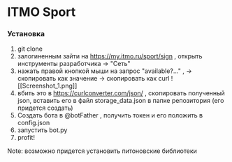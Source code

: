 # ITMO Sport
### Установка
1. git clone
2. залогиненным зайти на https://my.itmo.ru/sport/sign , открыть инструменты разработчика  ->  "Сеть" 
3. нажать правой кнопкой мыши на запрос "available?..." , -> скопировать как значение -> скопировать как curl  ![[Screenshot_1.png]]
4. вбить это в https://curlconverter.com/json/ , скопировать полученный json, вставить его в файл storage_data.json в папке репозитория (его придется создать)
5. Создать бота в @botFather , получить токен и его положить в config.json 
6. запустить bot.py
7. profit!

Note: возможно придется установить питоновские библиотеки